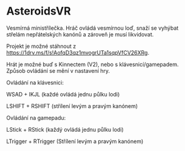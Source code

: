 # AsteroidsVR
Vesmírná ministřílečka. Hráč ovládá vesmírnou loď, snaží se vyhýbat střelám nepřátelských kanónů a zároveň je musí likvidovat.

Projekt je možné stáhnout z https://1drv.ms/f/s!AofqD3qz1mvogrUTa1sqpVfCV26XRg. 

Hrát je možné buď s Kinnectem (V2), nebo s klávesnicí/gamepadem. Způsob ovládání se mění v nastavení hry.

Ovládání na klávesnici:

WSAD + IKJL       (každé ovládá jednu půlku lodi)

LSHIFT + RSHIFT   (střílení levým a pravým kanónem)



Ovládání na gamepadu:

LStick + RStick       (každý ovládá jednu půlku lodi)

LTrigger + RTrigger   (Střílení levým a pravým kanónem)
